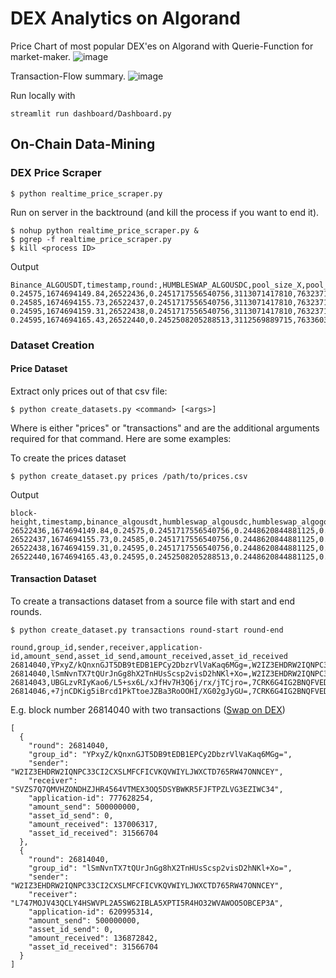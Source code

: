 # DEX Analytics on Algorand 

Price Chart of most popular DEX'es on Algorand with Querie-Function for market-maker.
![image](https://user-images.githubusercontent.com/41921050/222264203-054055b8-c5da-47bc-a86e-3e6dd8da2936.png)

Transaction-Flow summary.
![image](https://user-images.githubusercontent.com/41921050/222263962-4d23ad83-1cca-4dd5-9eb8-18789ebb5128.png)


Run locally with
```
streamlit run dashboard/Dashboard.py
```

## On-Chain Data-Mining

### DEX Price Scraper

```
$ python realtime_price_scraper.py
```

Run on server in the backtround (and kill the process if you want to end it).

```
$ nohup python realtime_price_scraper.py &
$ pgrep -f realtime_price_scraper.py
$ kill <process ID>
```

Output

```
Binance_ALGOUSDT,timestamp,round:,HUMBLESWAP_ALGOUSDC,pool_size_X,pool_size_Y,round:,HUMBLESWAP_ALGOgoUSD,pool_size_X,pool_size_Y,round:,PACT_ALGOUSDC,pool_size_X,pool_size_Y,round:,PACT_ALGOUSDT,pool_size_X,pool_size_Y,round:,TINYMAN_ALGOUSDC,pool_size_X,pool_size_Y,round:,TINYMAN_ALGOUSDT,pool_size_X,pool_size_Y
0.24575,1674694149.84,26522436,0.2451717556540756,3113071417810,763237184981,26522436,0.2448620844881125,226716298965,55514225552,26522436,0.24504287134942324,1731027924906,424176053105,26522436,0.2365567269849801,18944661,4481487,26522436,0.24474284501934707,1203830828802,294628981963,26522436,0.24906814028185406,43491482635,10832342698
0.24585,1674694155.73,26522437,0.2451717556540756,3113071417810,763237184981,26522437,0.2448620844881125,226716298965,55514225552,26522437,0.24504287134942324,1731027924906,424176053105,26522437,0.2365567269849801,18944661,4481487,26522437,0.24474284501934707,1203830828802,294628981963,26522437,0.24906814028185406,43491482635,10832342698
0.24595,1674694159.31,26522438,0.2451717556540756,3113071417810,763237184981,26522438,0.2448620844881125,226716298965,55514225552,26522438,0.24504287134942324,1731027924906,424176053105,26522438,0.2365567269849801,18944661,4481487,26522438,0.24474284501934707,1203830828802,294628981963,26522438,0.24906814028185406,43491482635,10832342698
0.24595,1674694165.43,26522440,0.2452508205288513,3112569889715,763360319406,26522440,0.2448620844881125,226716298965,55514225552,26522440,0.24504287134942324,1731027924906,424176053105,26522440,0.2365567269849801,18944661,4481487,26522440,0.24474284501934707,1203830828802,294628981963,26522440,0.24906814028185406,43491482635,10832342698
```

### Dataset Creation

#### Price Dataset

Extract only prices out of that csv file:

```
$ python create_datasets.py <command> [<args>]
```

Where <command> is either "prices" or "transactions" and <args> are the additional arguments required for that command. Here are some examples:

To create the prices dataset

```
$ python create_dataset.py prices /path/to/prices.csv
```
Output
```
block-height,timestamp,binance_algousdt,humbleswap_algousdc,humbleswap_algogousd,pact_algousdc,pact_algousdt,tinyman_algousdc,tinyman_algousdt
26522436,1674694149.84,0.24575,0.2451717556540756,0.2448620844881125,0.24504287134942324,0.2365567269849801,0.24474284501934707,0.24906814028185406
26522437,1674694155.73,0.24585,0.2451717556540756,0.2448620844881125,0.24504287134942324,0.2365567269849801,0.24474284501934707,0.24906814028185406
26522438,1674694159.31,0.24595,0.2451717556540756,0.2448620844881125,0.24504287134942324,0.2365567269849801,0.24474284501934707,0.24906814028185406
26522440,1674694165.43,0.24595,0.2452508205288513,0.2448620844881125,0.24504287134942324,0.2365567269849801,0.24474284501934707,0.24906814028185406
```

#### Transaction Dataset

To create a transactions dataset from a source file with start and end rounds.

```
$ python create_dataset.py transactions round-start round-end
```
```
round,group_id,sender,receiver,application-id,amount_send,asset_id_send,amount_received,asset_id_received
26814040,YPxyZ/kQnxnGJT5DB9tEDB1EPCy2DbzrVlVaKaq6MGg=,W2IZ3EHDRW2IQNPC33CI2CXSLMFCFICVKQVWIYLJWXCTD765RW47ONNCEY,SVZS7Q7QMVHZONDHZJHR4564VTMEX3OQ5DSYBWKR5FJFTPZLVG3EZIWC34,777628254,500000000,0,137006317,31566704
26814040,lSmNvnTX7tQUrJnGg8hX2TnHUsScsp2visD2hNKl+Xo=,W2IZ3EHDRW2IQNPC33CI2CXSLMFCFICVKQVWIYLJWXCTD765RW47ONNCEY,L747MOJV43QCLY4HSWVPL2A5SW62IBLA5XPTI5R4HO32WVAWOO5OBCEP3A,620995314,500000000,0,136872842,31566704
26814043,UBGLzvRIyKao6/L5+sx6L/xJfHv7H3Q6j/rx/jTCjro=,7CRK6G4IG2BNQFVEDQIARD2DEVUK5M5K66DPRPP6HMIO7FLHACXSAL2UNA,PL7GUDUYPEGBNSY36HOPUFNQDBWDTCSRUV7R7WCPP6VQVGBSTEXMFSCJ2E,552635992,19750666619,300208676,2000,0
26814046,+7jnCDKig5iBrcd1PkTtoeJZBa3RoOOHI/XG02gJyGU=,7CRK6G4IG2BNQFVEDQIARD2DEVUK5M5K66DPRPP6HMIO7FLHACXSAL2UNA,PL7GUDUYPEGBNSY36HOPUFNQDBWDTCSRUV7R7WCPP6VQVGBSTEXMFSCJ2E,552635992,199504466,300208676,2000,0
```  
E.g. block number 26814040 with two transactions ([Swap on DEX](https://algoexplorer.io/tx/group/xOfl513cvxwdHkdTEHhqB%2BmuQ8Z%2F4pLcC9iXCGImw4A%3D))

```
[
  {
    "round": 26814040,
    "group_id": "YPxyZ/kQnxnGJT5DB9tEDB1EPCy2DbzrVlVaKaq6MGg=",
    "sender": "W2IZ3EHDRW2IQNPC33CI2CXSLMFCFICVKQVWIYLJWXCTD765RW47ONNCEY",
    "receiver": "SVZS7Q7QMVHZONDHZJHR4564VTMEX3OQ5DSYBWKR5FJFTPZLVG3EZIWC34",
    "application-id": 777628254,
    "amount_send": 500000000,
    "asset_id_send": 0,
    "amount_received": 137006317,
    "asset_id_received": 31566704
  },
  {
    "round": 26814040,
    "group_id": "lSmNvnTX7tQUrJnGg8hX2TnHUsScsp2visD2hNKl+Xo=",
    "sender": "W2IZ3EHDRW2IQNPC33CI2CXSLMFCFICVKQVWIYLJWXCTD765RW47ONNCEY",
    "receiver": "L747MOJV43QCLY4HSWVPL2A5SW62IBLA5XPTI5R4HO32WVAWOO5OBCEP3A",
    "application-id": 620995314,
    "amount_send": 500000000,
    "asset_id_send": 0,
    "amount_received": 136872842,
    "asset_id_received": 31566704
  }
]
```
